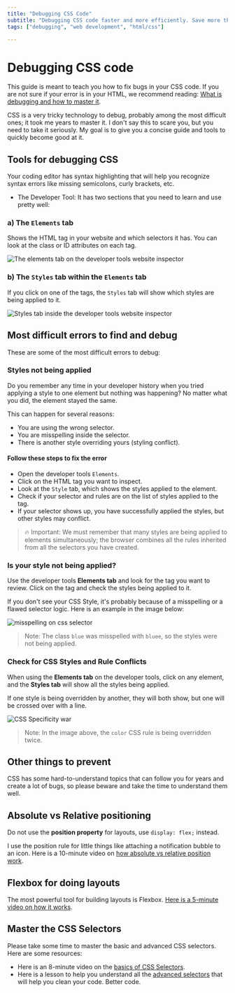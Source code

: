 ```yaml
---
title: "Debugging CSS Code"
subtitle: "Debugging CSS code faster and more efficiently. Save more than 50% of your debugging time when coding CSS."
tags: ["debugging", "web development", "html/css"]

--- 
```

# Debugging CSS code

This guide is meant to teach you how to fix bugs in your CSS code. If you are not sure if your error is in your HTML, we recommend reading: [What is debugging and how to master it](https://4geeks.com/lesson/what-is-debugging-code).

CSS is a very tricky technology to debug, probably among the most difficult ones; it took me years to master it. I don't say this to scare you, but you need to take it seriously. My goal is to give you a concise guide and tools to quickly become good at it.

## Tools for debugging CSS

Your coding editor has syntax highlighting that will help you recognize syntax errors like missing semicolons, curly brackets, etc.
+ The Developer Tool: It has two sections that you need to learn and use pretty well:

### a) The `Elements` tab

Shows the HTML tag in your website and which selectors it has. You can look at the class or ID attributes on each tag.

![The elements tab on the developer tools website inspector](https://i.imgur.com/oJoH8C3.png?raw=true)

### b) The `Styles` tab within the `Elements` tab

If you click on one of the tags, the `Styles` tab will show which styles are being applied to it.

![Styles tab inside the developer tools website inspector](https://i.imgur.com/UM926NI.png?raw=true)

## Most difficult errors to find and debug

These are some of the most difficult errors to debug:

### Styles not being applied

Do you remember any time in your developer history when you tried applying a style to one element but nothing was happening? No matter what you did, the element stayed the same.

This can happen for several reasons:
- You are using the wrong selector.
- You are misspelling inside the selector.
- There is another style overriding yours (styling conflict).

#### Follow these steps to fix the error

+ Open the developer tools `Elements`.
+ Click on the HTML tag you want to inspect.
+ Look at the `Style` tab, which shows the styles applied to the element.
+ Check if your selector and rules are on the list of styles applied to the tag.
+ If your selector shows up, you have successfully applied the styles, but other styles may conflict.

> 🔥 Important: We must remember that many styles are being applied to elements simultaneously; the browser combines all the rules inherited from all the selectors you have created.

### Is your style not being applied?

Use the developer tools **Elements tab** and look for the tag you want to review. Click on the tag and check the styles being applied to it.

If you don't see your CSS Style, it's probably because of a misspelling or a flawed selector logic. Here is an example in the image below:

![misspelling on css selector](https://storage.googleapis.com/breathecode-asset-images/misspelling-on-css-selector.gif?raw=true)

> Note: The class `blue` was misspelled with `bluee`, so the styles were not being applied.

### Check for CSS Styles and Rule Conflicts

When using the **Elements tab** on the developer tools, click on any element, and the **Styles tab** will show all the styles being applied.

If one style is being overridden by another, they will both show, but one will be crossed over with a line.

![CSS Specificity war](https://storage.googleapis.com/breathecode-asset-images/5ee0ed4c5601a9e40b006ae708a405ff48511b3423449968a029ee5a56fe8777.png?raw=true)

> Note: In the image above, the `color` CSS rule is being overridden twice.

## Other things to prevent

CSS has some hard-to-understand topics that can follow you for years and create a lot of bugs, so please beware and take the time to understand them well.

## Absolute vs Relative positioning

Do not use the **position property** for layouts, use `display: flex;` instead.

I use the position rule for little things like attaching a notification bubble to an icon. Here is a 10-minute video on [how absolute vs relative position work](https://www.loom.com/share/3715da41c2ec45be8711c4f8944e406b).

## Flexbox for doing layouts

The most powerful tool for building layouts is Flexbox. [Here is a 5-minute video on how it works](https://www.youtube.com/watch?v=ZRc2vUF92e8).

## Master the CSS Selectors

Please take some time to master the basic and advanced CSS selectors. Here are some resources:

- Here is an 8-minute video on the [basics of CSS Selectors](https://www.youtube.com/watch?v=0Wt1n0wvSe8).
- Here is a lesson to help you understand all the [advanced selectors](https://4geeks.com/lesson/mastering-css-selectors) that will help you clean your code. Better code.

